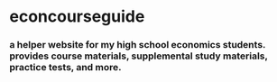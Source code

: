 # econcourseguide
### a helper website for my high school economics students. provides course materials, supplemental study materials, practice tests, and more.
